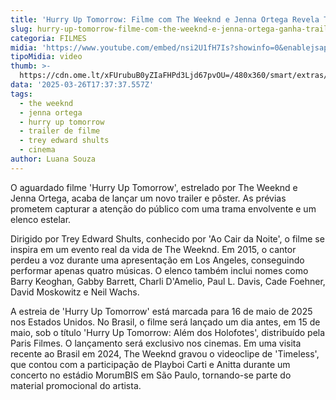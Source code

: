 ```yaml
---
title: 'Hurry Up Tomorrow: Filme com The Weeknd e Jenna Ortega Revela Trailer e Pôster'
slug: hurry-up-tomorrow-filme-com-the-weeknd-e-jenna-ortega-ganha-trailer-e-pster
categoria: FILMES
midia: 'https://www.youtube.com/embed/nsi2U1fH7Is?showinfo=0&enablejsapi=1'
tipoMidia: video
thumb: >-
  https://cdn.ome.lt/xFUrubuB0yZIaFHPd3Ljd67pvOU=/480x360/smart/extras/conteudos/omelete_THUMB_-_2025-03-26T132306.817.png
data: '2025-03-26T17:37:37.557Z'
tags:
  - the weeknd
  - jenna ortega
  - hurry up tomorrow
  - trailer de filme
  - trey edward shults
  - cinema
author: Luana Souza
---
```


O aguardado filme 'Hurry Up Tomorrow', estrelado por The Weeknd e Jenna Ortega, acaba de lançar um novo trailer e pôster. As prévias prometem capturar a atenção do público com uma trama envolvente e um elenco estelar.

Dirigido por Trey Edward Shults, conhecido por 'Ao Cair da Noite', o filme se inspira em um evento real da vida de The Weeknd. Em 2015, o cantor perdeu a voz durante uma apresentação em Los Angeles, conseguindo performar apenas quatro músicas. O elenco também inclui nomes como Barry Keoghan, Gabby Barrett, Charli D'Amelio, Paul L. Davis, Cade Foehner, David Moskowitz e Neil Wachs.

A estreia de 'Hurry Up Tomorrow' está marcada para 16 de maio de 2025 nos Estados Unidos. No Brasil, o filme será lançado um dia antes, em 15 de maio, sob o título 'Hurry Up Tomorrow: Além dos Holofotes', distribuído pela Paris Filmes. O lançamento será exclusivo nos cinemas. Em uma visita recente ao Brasil em 2024, The Weeknd gravou o videoclipe de 'Timeless', que contou com a participação de Playboi Carti e Anitta durante um concerto no estádio MorumBIS em São Paulo, tornando-se parte do material promocional do artista.
